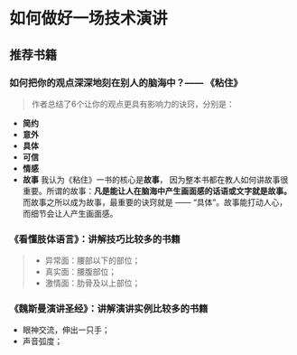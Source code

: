# 如何做好一场技术演讲


## 推荐书籍

### 如何把你的观点深深地刻在别人的脑海中？—— 《粘住》
> 作者总结了6个让你的观点更具有影响力的诀窍，分别是：
- **简约** 
- **意外** 
- **具体** 
- **可信** 
- **情感** 
- **故事** 
我认为《粘住》一书的核心是**故事**， 因为整本书都在教人如何讲故事很重要。所谓的故事：**凡是能让人在脑海中产生画面感的话语或文字就是故事。**
而故事之所以成为故事，最重要的诀窍就是 —— “具体”。故事能打动人心，而细节会让人产生画面感。

### 《看懂肢体语言》：讲解技巧比较多的书籍
> - 异常面：腰部以下的部位；
> - 真实面：腰腹部位；
> - 激情面：肋骨及以上部位；

### 《魏斯曼演讲圣经》：讲解演讲实例比较多的书籍
- 眼神交流，伸出一只手；
- 声音弧度；
